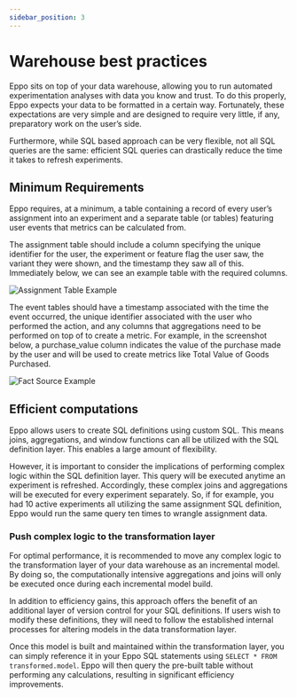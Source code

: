 ```yaml
---
sidebar_position: 3
---
```


# Warehouse best practices

Eppo sits on top of your data warehouse, allowing you to run automated experimentation analyses with data you know and trust. To do this properly, Eppo expects your data to be formatted in a certain way. Fortunately, these expectations are very simple and are designed to require very little, if any, preparatory work on the user’s side.

Furthermore, while SQL based approach can be very flexible, not all SQL queries are the same: efficient SQL queries can drastically reduce the time it takes to refresh experiments.

## Minimum Requirements

Eppo requires, at a minimum, a table containing a record of every user’s assignment into an experiment and a separate table (or tables) featuring user events that metrics can be calculated from.

The assignment table should include a column specifying the unique identifier for the user, the experiment or feature flag the user saw, the variant they were shown, and the timestamp they saw all of this. Immediately below, we can see an example table with the required columns.

![Assignment Table Example](/img/warehouse-tables/assignment_source.png)

The event tables should have a timestamp associated with the time the event occurred, the unique identifier associated with the user who performed the action, and any columns that aggregations need to be performed on top of to create a metric. For example, in the screenshot below, a purchase_value column indicates the value of the purchase made by the user and will be used to create metrics like Total Value of Goods Purchased.

![Fact Source Example](/img/warehouse-tables/fact_source.png)

## Efficient computations

Eppo allows users to create SQL definitions using custom SQL. This means joins, aggregations, and window functions can all be utilized with the SQL definition layer. This enables a large amount of flexibility.

However, it is important to consider the implications of performing complex logic within the SQL definition layer. This query will be executed anytime an experiment is refreshed. Accordingly, these complex joins and aggregations will be executed for every experiment separately. So, if for example, you had 10 active experiments all utilizing the same assignment SQL definition, Eppo would run the same query ten times to wrangle assignment data.

### Push complex logic to the transformation layer

For optimal performance, it is recommended to move any complex logic to the transformation layer of your data warehouse as an incremental model. By doing so, the computationally intensive aggregations and joins will only be executed once during each incremental model build.

In addition to efficiency gains, this approach offers the benefit of an additional layer of version control for your SQL definitions. If users wish to modify these definitions, they will need to follow the established internal processes for altering models in the data transformation layer.

Once this model is built and maintained within the transformation layer, you can simply reference it in your Eppo SQL statements using `SELECT * FROM transformed.model`. Eppo will then query the pre-built table without performing any calculations, resulting in significant efficiency improvements.

